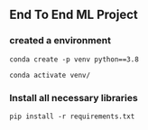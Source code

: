 ## End To End ML Project

### created a environment

```
conda create -p venv python==3.8

conda activate venv/
```
### Install all necessary libraries
```
pip install -r requirements.txt
```